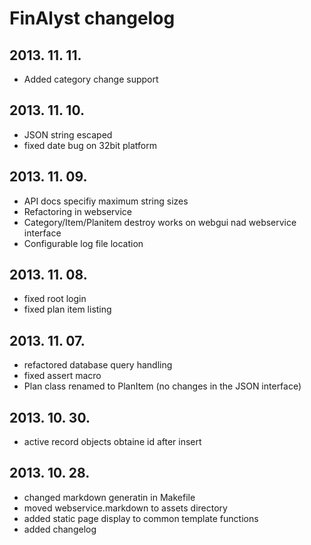 # FinAlyst changelog #

## 2013. 11. 11. ##

* Added category change support

## 2013. 11. 10. ##

* JSON string escaped
* fixed date bug on 32bit platform

## 2013. 11. 09. ##

* API docs specifiy maximum string sizes
* Refactoring in webservice
* Category/Item/Planitem destroy works on webgui nad webservice interface
* Configurable log file location

## 2013. 11. 08. ##

* fixed root login
* fixed plan item listing

## 2013. 11. 07. ##

* refactored database query handling
* fixed assert macro
* Plan class renamed to PlanItem (no changes in the JSON interface)

## 2013. 10. 30. ##

* active record objects obtaine id after insert

## 2013. 10. 28. ##

* changed markdown generatin in Makefile
* moved webservice.markdown to assets directory
* added static page display to common template functions
* added changelog
